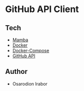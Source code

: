 # GitHub API Client

Tech 
------
* [Mamba]
* [Docker]
* [Docker-Compose]
* [GitHub API]

Author
--------
* Osarodion Irabor

[GitHub API]: https://developer.github.com/v3/
[Mamba]: https://pypi.org/project/mamba/
[Docker]: https://docs.docker.com/engine/reference/builder/#usage
[Docker-Compose]: https://docs.docker.com/compose/compose-file/